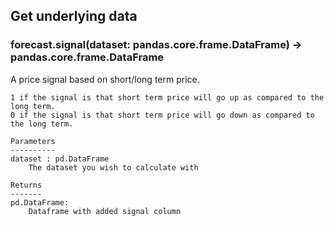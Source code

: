 ## Get underlying data 
### forecast.signal(dataset: pandas.core.frame.DataFrame) -> pandas.core.frame.DataFrame

A price signal based on short/long term price.

    1 if the signal is that short term price will go up as compared to the long term.
    0 if the signal is that short term price will go down as compared to the long term.

    Parameters
    ----------
    dataset : pd.DataFrame
        The dataset you wish to calculate with

    Returns
    -------
    pd.DataFrame:
        Dataframe with added signal column
